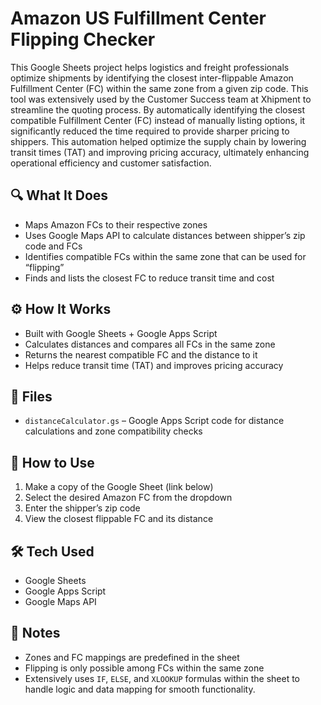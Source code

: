 # Amazon US Fulfillment Center Flipping Checker

This Google Sheets project helps logistics and freight professionals optimize shipments by identifying the closest inter-flippable Amazon Fulfillment Center (FC) within the same zone from a given zip code. This tool was extensively used by the Customer Success team at Xhipment to streamline the quoting process. By automatically identifying the closest compatible Fulfillment Center (FC) instead of manually listing options, it significantly reduced the time required to provide sharper pricing to shippers. This automation helped optimize the supply chain by lowering transit times (TAT) and improving pricing accuracy, ultimately enhancing operational efficiency and customer satisfaction.



## 🔍 What It Does
- Maps Amazon FCs to their respective zones  
- Uses Google Maps API to calculate distances between shipper’s zip code and FCs  
- Identifies compatible FCs within the same zone that can be used for “flipping”  
- Finds and lists the closest FC to reduce transit time and cost  

## ⚙️ How It Works
- Built with Google Sheets + Google Apps Script  
- Calculates distances and compares all FCs in the same zone  
- Returns the nearest compatible FC and the distance to it  
- Helps reduce transit time (TAT) and improves pricing accuracy  

## 📁 Files
- `distanceCalculator.gs` – Google Apps Script code for distance calculations and zone compatibility checks  

## 🚀 How to Use
1. Make a copy of the Google Sheet (link below)  
2. Select the desired Amazon FC from the dropdown  
3. Enter the shipper’s zip code  
4. View the closest flippable FC and its distance  

## 🛠 Tech Used
- Google Sheets  
- Google Apps Script  
- Google Maps API  

## 📌 Notes
- Zones and FC mappings are predefined in the sheet  
- Flipping is only possible among FCs within the same zone  
- Extensively uses `IF`, `ELSE`, and `XLOOKUP` formulas within the sheet to handle logic and data mapping for smooth functionality.
